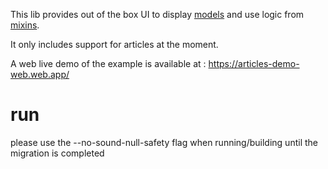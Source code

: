 This lib provides out of the box UI to display [models](https://github.com/weebi-com/models) and use logic from [mixins](https://github.com/weebi-com/mixins).

It only includes support for articles at the moment.

A web live demo of the example is available at : https://articles-demo-web.web.app/

# run
please use the --no-sound-null-safety flag when running/building until the migration is completed


